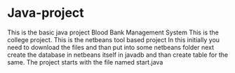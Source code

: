 # Java-project
This is the basic java project Blood Bank Management System
This is the college project.
This is the netbeans tool based project In this initially you need to download the files and than put into some netbeans folder next create the database in netbeans itself in javadb and than create table for the same.
The project starts with the file named start.java

